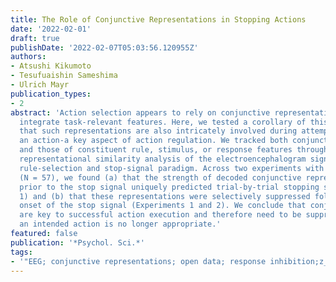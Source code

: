 ```yaml
---
title: The Role of Conjunctive Representations in Stopping Actions
date: '2022-02-01'
draft: true
publishDate: '2022-02-07T05:03:56.120955Z'
authors:
- Atsushi Kikumoto
- Tesufuaishin Sameshima
- Ulrich Mayr
publication_types:
- 2
abstract: 'Action selection appears to rely on conjunctive representations that nonlinearly
  integrate task-relevant features. Here, we tested a corollary of this hypothesis:
  that such representations are also intricately involved during attempts to stop
  an action-a key aspect of action regulation. We tracked both conjunctive representations
  and those of constituent rule, stimulus, or response features through trial-by-trial
  representational similarity analysis of the electroencephalogram signal in a combined
  rule-selection and stop-signal paradigm. Across two experiments with student participants
  (N = 57), we found (a) that the strength of decoded conjunctive representations
  prior to the stop signal uniquely predicted trial-by-trial stopping success (Experiment
  1) and (b) that these representations were selectively suppressed following the
  onset of the stop signal (Experiments 1 and 2). We conclude that conjunctive representations
  are key to successful action execution and therefore need to be suppressed when
  an intended action is no longer appropriate.'
featured: false
publication: '*Psychol. Sci.*'
tags:
- '"EEG; conjunctive representations; open data; response inhibition;z_MyPapers"'
---
```


